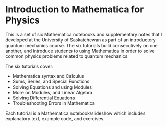 # Introduction to Mathematica for Physics 

This is a set of six Mathematica notebooks and supplementary notes that I developed at the University of Saskatchewan as part of an introductory quantum mechanics course. The six tutorials build consecutively on one another, and introduce students to using Mathematica in order to solve common physics problems related to quantum mechanics.  

The six tutorials cover:
  - Mathematica syntax and Calculus
  - Sums, Series, and Special Functions
  - Solving Equations and using Modules
  - More on Modules, and Linear Algebra
  - Solving Differential Equations
  - Troubleshooting Errors in Mathematica
  
Each tutorial is a Mathematica notebook/slideshow which includes explanatory text, example code, and exercises.
